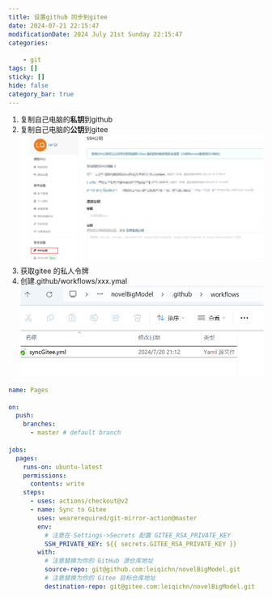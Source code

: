 ```yaml
---
title: 设置github 同步到gitee
date: 2024-07-21 22:15:47
modificationDate: 2024 July 21st Sunday 22:15:47
categories: 

	- git
tags: []
sticky: []
hide: false
category_bar: true
---
```


1.  复制自己电脑的**私钥**到github
2. 复制自己电脑的**公钥**到gitee![](../../imgs/Pasted%20image%2020240721222254.png)
3. 获取gitee 的私人令牌
4. 创建.github/workflows/xxx.ymal
![](../../imgs/Pasted%20image%2020240721221805.png)



```yaml
name: Pages

on:
  push:
    branches:
      - master # default branch

jobs:
  pages:
    runs-on: ubuntu-latest
    permissions:
      contents: write
    steps:
      - uses: actions/checkout@v2
      - name: Sync to Gitee
        uses: wearerequired/git-mirror-action@master
        env:
          # 注意在 Settings->Secrets 配置 GITEE_RSA_PRIVATE_KEY
          SSH_PRIVATE_KEY: ${{ secrets.GITEE_RSA_PRIVATE_KEY }}
        with:
          # 注意替换为你的 GitHub 源仓库地址
          source-repo: git@github.com:leiqichn/novelBigModel.git
          # 注意替换为你的 Gitee 目标仓库地址
          destination-repo: git@gitee.com:leiqichn/novelBigModel.git

```
